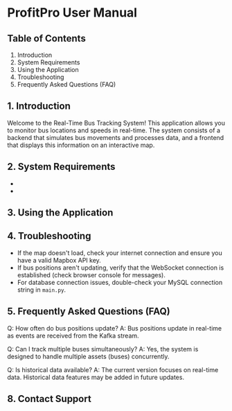 # ProfitPro User Manual

## Table of Contents
1. Introduction
2. System Requirements
3. Using the Application
4. Troubleshooting
5. Frequently Asked Questions (FAQ)


## 1. Introduction

Welcome to the Real-Time Bus Tracking System! This application allows you to monitor bus locations and speeds in real-time. The system consists of a backend that simulates bus movements and processes data, and a frontend that displays this information on an interactive map.

## 2. System Requirements

- 
- 

## 3. Using the Application


## 4. Troubleshooting

- If the map doesn't load, check your internet connection and ensure you have a valid Mapbox API key.
- If bus positions aren't updating, verify that the WebSocket connection is established (check browser console for messages).
- For database connection issues, double-check your MySQL connection string in `main.py`.

## 5. Frequently Asked Questions (FAQ)

Q: How often do bus positions update?
A: Bus positions update in real-time as events are received from the Kafka stream.

Q: Can I track multiple buses simultaneously?
A: Yes, the system is designed to handle multiple assets (buses) concurrently.

Q: Is historical data available?
A: The current version focuses on real-time data. Historical data features may be added in future updates.

## 8. Contact Support


